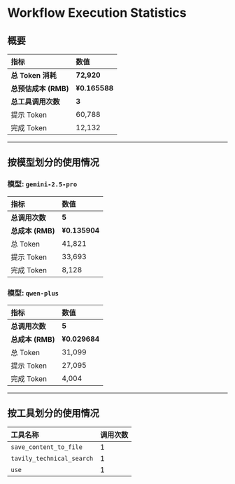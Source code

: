 # Workflow Execution Statistics

## 概要

| 指标 | 数值 |
| :--- | :--- |
| **总 Token 消耗** | **72,920** |
| **总预估成本 (RMB)** | **¥0.165588** |
| **总工具调用次数** | **3** |
| 提示 Token | 60,788 |
| 完成 Token | 12,132 |

---

## 按模型划分的使用情况


### 模型: `gemini-2.5-pro`

| 指标 | 数值 |
| :--- | :--- |
| **总调用次数** | **5** |
| **总成本 (RMB)** | **¥0.135904** |
| 总 Token | 41,821 |
| 提示 Token | 33,693 |
| 完成 Token | 8,128 |

### 模型: `qwen-plus`

| 指标 | 数值 |
| :--- | :--- |
| **总调用次数** | **5** |
| **总成本 (RMB)** | **¥0.029684** |
| 总 Token | 31,099 |
| 提示 Token | 27,095 |
| 完成 Token | 4,004 |

---

## 按工具划分的使用情况

| 工具名称 | 调用次数 |
| :--- | :--- |
| `save_content_to_file` | 1 |
| `tavily_technical_search` | 1 |
| `use` | 1 |
